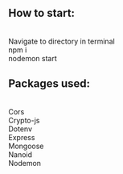 <h2>How to start:</h2><br>
Navigate to directory in terminal<br>
npm i<br>
nodemon start<br>

<h2>Packages used:</h2><br>
Cors<br>
Crypto-js<br>
Dotenv<br>
Express<br>
Mongoose<br>
Nanoid<br>
Nodemon<br>
